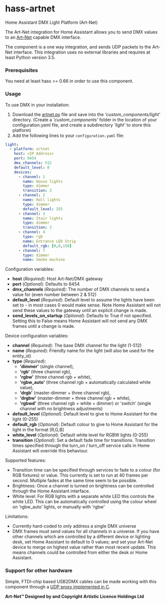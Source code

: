 # hass-artnet
Home Assistant DMX Light Platform (Art-Net)

The Art-Net integration for Home Assistant allows you to send DMX values to an [Art-Net](http://www.art-net.org.uk) capable DMX interface.

The component is a one way integration, and sends UDP packets to the Art-Net interface. This integration uses no external libraries and requires at least Python version 3.5.

### Prerequisites

You need at least hass >= 0.66 in order to use this component.

### Usage

To use DMX in your installation:
1. Download the [artnet.py](https://github.com/jnimmo/hass-artnet/raw/master/artnet.py) file and save into the *'custom_components/light'* directory. (Create a *'custom_components'* folder in the location of your configuration.yaml file, and create a subdirectory *'light'* to store this platform)
2. Add the following lines to your `configuration.yaml` file:

```yaml
light:
  - platform: artnet
    host: <IP Address>
    port: 6454
    dmx_channels: 512 
    default_level: 0
    devices:
      - channel: 1
        name: House lights
        type: dimmer
        transition: 3
      - channel: 2
        name: Hall lights
        type: dimmer
        default_level: 255
      - channel: 3
        name: Stair lights
        type: dimmer
        transition: 3
      - channel: 4
        type: rgb
        name: Entrance LED Strip
        default_rgb: [0,0,150]
      - channel: 7
        type: dimmer
        name: Smoke machine
```

Configuration variables:
- **host** (*Required*): Host Art-Net/DMX gateway
- **port** (*Optional*): Defaults to 6454
- **dmx_channels** (*Required*): The number of DMX channels to send a value for (even number between 2 & 512)
- **default_level** (*Required*): Default level to assume the lights have been set to - in most cases 0 would make sense. Note Home Assistant will not send these values to the gateway until an explicit change is made.
- **send_levels_on_startup** (*Optional*): Defaults to True if not specified. Setting this to False means Home Assistant will not send any DMX frames until a change is made.

Device configuration variables:
- **channel** (*Required*): The base DMX channel for the light (1-512)
- **name** (*Required*): Friendly name for the light (will also be used for the entity_id)
- **type** (*Required*): 
  - **'dimmer'** (single channel), 
  - **'rgb'** (three channel rgb), 
  - **'rgbw'** (three channel rgb + white), 
  - **'rgbw_auto'** (three channel rgb + automatically calculated white value), 
  - **'drgb'** (master-dimmer + three channel rgb), 
  - **'drgbw'** (master-dimmer + three channel rgb + white), 
  - **'rgbwd'** (three channel rgb + white + dimmer) or 'switch' (single channel with no brightness adjustments)
- **default_level** (*Optional*): Default level to give to Home Assistant for the light (0-255)
- **default_rgb** (*Optional*): Default colour to give to Home Assistant for the light in the format [R,G,B]
- **white_level** (*Optional*): Default white level for RGBW lights (0-255)
- **transition** (*Optional*): Set a default fade time for transitions. Transition times specified through the turn_on / turn_off service calls in Home Assistant will override this behaviour. 

Supported features:
- Transition time can be specified through services to fade to a colour (for RGB fixtures) or value. This currently is set to run at 40 frames per second. Multiple fades at the same time seem to be possible.
- Brightness: Once a channel is turned on brightness can be controlled through the Home Assistant interface.
- White level: For RGB lights with a separate white LED this controls the white LED. This can be automatically controlled using the colour wheel on 'rgbw_auto' lights, or manually with 'rgbw'

Limitations:
- Currently hard-coded to only address a single DMX universe
- DMX frames must send values for all channels in a universe. If you have other channels which are controlled by a different device or lighting desk, set Home Assistant to default to 0 values; and set your Art-Net device to merge on highest value rather than most recent update. This means channels could be controlled from either the desk or Home Assistant.

### Support for other hardware

Simple, FTDI-chip based USB2DMX cables can be made working with this component through a [UDP proxy implemented in C](https://gist.github.com/zonque/10b7b7183519bf7d3112881cb31b6133).

**Art-Net™ Designed by and Copyright Artistic Licence Holdings Ltd**
